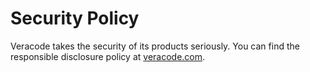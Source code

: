 # Security Policy

Veracode takes the security of its products seriously. You can find the responsible disclosure policy at [veracode.com](https://www.veracode.com/legal-privacy/responsible-disclosure-policy).
